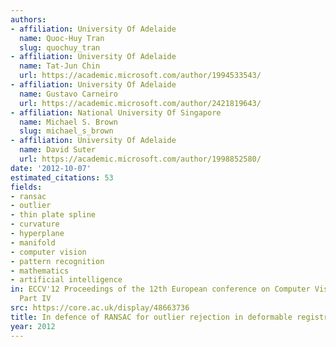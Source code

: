 ```yaml
---
authors:
- affiliation: University Of Adelaide
  name: Quoc-Huy Tran
  slug: quochuy_tran
- affiliation: University Of Adelaide
  name: Tat-Jun Chin
  url: https://academic.microsoft.com/author/1994533543/
- affiliation: University Of Adelaide
  name: Gustavo Carneiro
  url: https://academic.microsoft.com/author/2421819643/
- affiliation: National University Of Singapore
  name: Michael S. Brown
  slug: michael_s_brown
- affiliation: University Of Adelaide
  name: David Suter
  url: https://academic.microsoft.com/author/1998852580/
date: '2012-10-07'
estimated_citations: 53
fields:
- ransac
- outlier
- thin plate spline
- curvature
- hyperplane
- manifold
- computer vision
- pattern recognition
- mathematics
- artificial intelligence
in: ECCV'12 Proceedings of the 12th European conference on Computer Vision - Volume
  Part IV
src: https://core.ac.uk/display/48663736
title: In defence of RANSAC for outlier rejection in deformable registration
year: 2012
---
```

